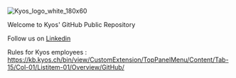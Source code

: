 ![Kyos_logo_white_180x60](https://user-images.githubusercontent.com/107478270/203968001-f92470ce-b6cc-4604-9b00-65cf23259c26.png)

Welcome to Kyos' GitHub Public Repository

Follow us on [Linkedin](https://www.linkedin.com/company/kyos/)

Rules for Kyos employees : https://kb.kyos.ch/bin/view/CustomExtension/TopPanelMenu/Content/Tab-15/Col-01/Listitem-01/Overview/GitHub/
